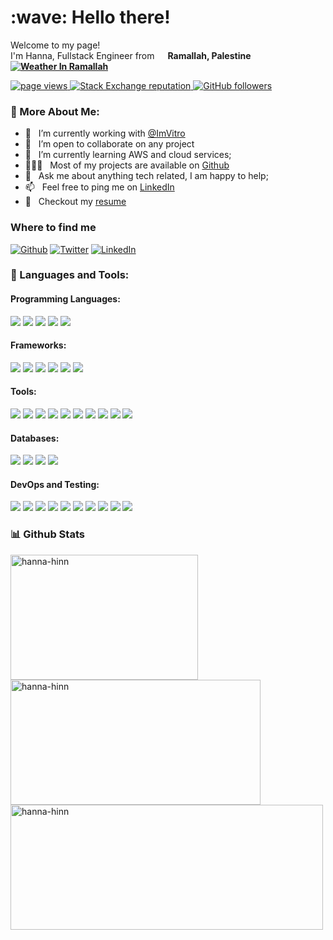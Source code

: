 <h1 align="left" id="macropower-title">:wave: Hello there!</h1>

<p>Welcome to my page! </br>I'm Hanna, Fullstack Engineer from <img src="https://cdn-icons-png.flaticon.com/512/197/197467.png" width="13"/> <b>Ramallah, Palestine <a href="![Weather](https://img.shields.io/endpoint?url=https://Hanna-Hinn.github.io/Weather-Github-Badge/tree/gh-pages/weather.json)
"><img alt="Weather In Ramallah" src="![Weather](https://img.shields.io/endpoint?url=https://hanna-hinn.github.io/Weather-Github-Badge/weather.json)
"></a></b></p>

<p align="left">
  <a href="https://github.com/Hanna-Hinn/Hanna-Hinn">
    <img src="https://komarev.com/ghpvc/?username=Hanna-Hinn" alt="page views" />
  </a>
  <a href="https://stackoverflow.com/users/24234609/hanna-hinn">
    <img alt="Stack Exchange reputation" src="https://img.shields.io/stackexchange/stackoverflow/r/24234609?color=orange&label=reputation&logo=stackoverflow">
  </a>
  <a href="https://github.com/Hanna-Hinn?tab=followers">
    <img alt="GitHub followers" src="https://img.shields.io/github/followers/Hanna-Hinn?style=flat&logo=github">
  </a>
</p>


### 🧐 More About Me:

- 🔭 &nbsp; I’m currently working with [@ImVitro](https://www.linkedin.com/company/imvitro/mycompany/)
- 🤝 &nbsp; I’m open to collaborate on any project
- 🌱 &nbsp; I’m currently learning AWS and cloud services; 
- 👨🏻‍💻 &nbsp; Most of my projects are available on [Github](https://github.com/rahul-jha98?tab=repositories)
- 💬 &nbsp; Ask me about anything tech related, I am happy to help;
- 📫 &nbsp; Feel free to ping me on [LinkedIn](https://www.linkedin.com/in/hanna-hinn/)
- 📝 &nbsp; Checkout my [resume](https://drive.google.com/file/d/14EN7_M_qCZgwPlsxYKNwZOTRPHGdZmP2/view?usp=sharing)


<h3>Where to find me</h3>
<p>
  <a href="https://github.com/Hanna-Hinn" target="_blank"><img alt="Github" src="https://img.shields.io/badge/GitHub-%2312100E.svg?&style=for-the-badge&logo=Github&logoColor=white" /></a>
  <a href="https://twitter.com/Hannahinn021" target="_blank"><img alt="Twitter" src="https://img.shields.io/badge/twitter-%231DA1F2.svg?&style=for-the-badge&logo=twitter&logoColor=white" /></a>
  <a href="https://www.linkedin.com/in/hanna-hinn" target="_blank"><img alt="LinkedIn" src="https://img.shields.io/badge/linkedin-%230077B5.svg?&style=for-the-badge&logo=linkedin&logoColor=white" /></a>
</p>


### 🔨 Languages and Tools:

#### Programming Languages:
<p>
  <img src="https://img.shields.io/badge/JavaScript-%23F7DF1E.svg?style=for-the-badge&logo=JavaScript&logoColor=black" />
  <img src="https://img.shields.io/badge/Python-%233776AB.svg?style=for-the-badge&logo=Python&logoColor=white" />
  <img src="https://img.shields.io/badge/SQL-%2300758F.svg?style=for-the-badge&logo=MySQL&logoColor=white" />
  <img src="https://img.shields.io/badge/TypeScript-%23007ACC.svg?style=for-the-badge&logo=TypeScript&logoColor=white" />
  <img src="https://img.shields.io/badge/Java-%23007396.svg?style=for-the-badge&logo=Java&logoColor=white" />
</p>

#### Frameworks:
<p>
  <img src="https://img.shields.io/badge/React-%2361DAFB.svg?style=for-the-badge&logo=React&logoColor=black" />
  <img src="https://img.shields.io/badge/Express.js-%23404d59.svg?style=for-the-badge&logo=Express&logoColor=white" />
  <img src="https://img.shields.io/badge/Spring%20Boot-%236DB33F.svg?style=for-the-badge&logo=Spring&logoColor=white" />
  <img src="https://img.shields.io/badge/Django-%23092E20.svg?style=for-the-badge&logo=Django&logoColor=white" />
  <img src="https://img.shields.io/badge/Flask-%23000000.svg?style=for-the-badge&logo=Flask&logoColor=white" />
  <img src="https://img.shields.io/badge/Next.js-%23000000.svg?style=for-the-badge&logo=Next.js&logoColor=white" />
</p>

#### Tools:
<p>
  <img src="https://img.shields.io/badge/AWS-%23232F3E.svg?style=for-the-badge&logo=Amazon-AWS&logoColor=white" />
  <img src="https://img.shields.io/badge/Firebase-%23FFCA28.svg?style=for-the-badge&logo=Firebase&logoColor=black" />
  <img src="https://img.shields.io/badge/React%20Redux-%23764ABC.svg?style=for-the-badge&logo=Redux&logoColor=white" />
  <img src="https://img.shields.io/badge/Node.js-%23339933.svg?style=for-the-badge&logo=Node.js&logoColor=white" />
  <img src="https://img.shields.io/badge/Passport.js-%234F7A5D.svg?style=for-the-badge&logo=Passport&logoColor=white" />
  <img src="https://img.shields.io/badge/Material%20UI-%230081CB.svg?style=for-the-badge&logo=Material-UI&logoColor=white" />
  <img src="https://img.shields.io/badge/Bootstrap-%237952B3.svg?style=for-the-badge&logo=Bootstrap&logoColor=white" />
  <img src="https://img.shields.io/badge/Figma-%23F24E1E.svg?style=for-the-badge&logo=Figma&logoColor=white" />
  <img src="https://img.shields.io/badge/Canva-%2300C4CC.svg?style=for-the-badge&logo=Canva&logoColor=white" />
  <img src="https://img.shields.io/badge/XAMPP-%23FB7A24.svg?style=for-the-badge&logo=XAMPP&logoColor=white" />
</p>

#### Databases:
<p>
  <img src="https://img.shields.io/badge/MySQL-%2300758F.svg?style=for-the-badge&logo=MySQL&logoColor=white" />
  <img src="https://img.shields.io/badge/PostgreSQL-%23336791.svg?style=for-the-badge&logo=PostgreSQL&logoColor=white" />
  <img src="https://img.shields.io/badge/MongoDB-%2347A248.svg?style=for-the-badge&logo=MongoDB&logoColor=white" />
  <img src="https://img.shields.io/badge/Microsoft%20SQL%20Server-%23CC2927.svg?style=for-the-badge&logo=Microsoft%20SQL%20Server&logoColor=white" />
</p>

#### DevOps and Testing:
<p>
  <img src="https://img.shields.io/badge/GitHub%20Actions-%232088FF.svg?style=for-the-badge&logo=GitHub-Actions&logoColor=white" />
  <img src="https://img.shields.io/badge/Postman-%23FF6C37.svg?style=for-the-badge&logo=Postman&logoColor=white" />
  <img src="https://img.shields.io/badge/Linux-%23FCC624.svg?style=for-the-badge&logo=Linux&logoColor=black" />
  <img src="https://img.shields.io/badge/GitHub-%23181717.svg?style=for-the-badge&logo=GitHub&logoColor=white" />
  <img src="https://img.shields.io/badge/Git-%23F05032.svg?style=for-the-badge&logo=Git&logoColor=white" />
  <img src="https://img.shields.io/badge/Selenium-%2343B02A.svg?style=for-the-badge&logo=Selenium&logoColor=white" />
  <img src="https://img.shields.io/badge/pytest-%230A9EDC.svg?style=for-the-badge&logo=pytest&logoColor=white" />
  <img src="https://img.shields.io/badge/moto-%23029E74.svg?style=for-the-badge&logo=Amazon-AWS&logoColor=white" />
  <img src="https://img.shields.io/badge/JUnit-%2325A162.svg?style=for-the-badge&logo=JUnit5&logoColor=white" />
  <img src="https://img.shields.io/badge/Mockito-%230B4D7C.svg?style=for-the-badge&logo=Mockito&logoColor=white" />
</p>



### 📊 Github Stats
<a href='https://github.com/Hanna-Hinn/github-stats-transparent'>
<img width="300px" height="200px" src="https://github-readme-stats.vercel.app/api/top-langs?username=hanna-hinn&show_icons=true&locale=en&layout=compact&theme=transparent" alt="hanna-hinn" />
<img width="400px" height="200px" src="https://github-readme-stats.vercel.app/api?username=hanna-hinn&show_icons=true&locale=en&layout=compact&theme=transparent" alt="hanna-hinn" />
<img align="left" width="500px" height="200px" src="https://github-readme-streak-stats.herokuapp.com/?user=hanna-hinn&show_icons=true&locale=en&layout=compact&theme=transparent" alt="hanna-hinn" />
</a>
